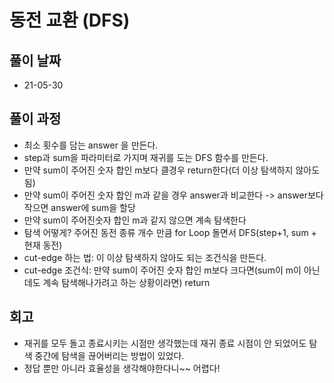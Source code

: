 # 동전 교환 (DFS)

## 풀이 날짜

- 21-05-30

## 풀이 과정

- 최소 횟수를 담는 answer 을 만든다.
- step과 sum을 파라미터로 가지며 재귀를 도는 DFS 함수를 만든다.
- 만약 sum이 주어진 숫자 합인 m보다 클경우 return한다(더 이상 탐색하지 않아도 됨)
- 만약 sum이 주어진 숫자 합인 m과 같을 경우 answer과 비교한다 -> answer보다 작으면 answer에 sum을 할당
- 만약 sum이 주어진숫자 합인 m과 같지 않으면 계속 탐색한다
- 탐색 어떻게? 주어진 동전 종류 개수 만큼 for Loop 돌면서 DFS(step+1, sum + 현재 동전)
- cut-edge 하는 법: 이 이상 탐색하지 않아도 되는 조건식을 만든다.
- cut-edge 조건식: 만약 sum이 주어진 숫자 합인 m보다 크다면(sum이 m이 아닌데도 계속 탐색해나가려고 하는 상황이라면) return

## 회고

- 재귀를 모두 돌고 종료시키는 시점만 생각했는데 재귀 종료 시점이 안 되었어도 탐색 중간에 탐색을 끊어버리는 방법이 있었다.
- 정답 뿐만 아니라 효율성을 생각해야한다니~~ 어렵다!
